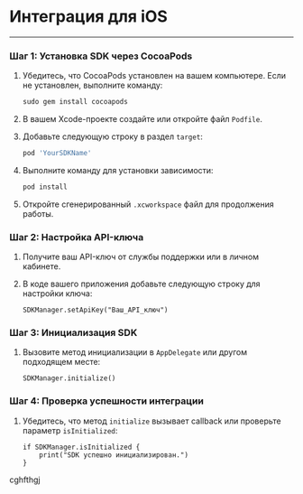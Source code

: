 # Интеграция для iOS

---

### Шаг 1: Установка SDK через CocoaPods

1. Убедитесь, что CocoaPods установлен на вашем компьютере. Если не установлен, выполните команду:
    
    ```ruby
    sudo gem install cocoapods
    ```
    
2. В вашем Xcode-проекте создайте или откройте файл `Podfile`.
3. Добавьте следующую строку в раздел `target`:
    
    ```ruby
    pod 'YourSDKName'
    ```
    
4. Выполните команду для установки зависимости:
    
    ```ruby
    pod install
    ```
    
5. Откройте сгенерированный `.xcworkspace` файл для продолжения работы.

### Шаг 2: Настройка API-ключа

1. Получите ваш API-ключ от службы поддержки или в личном кабинете.
2. В коде вашего приложения добавьте следующую строку для настройки ключа:
    
    ```
    SDKManager.setApiKey("Ваш_API_ключ")
    ```
    

### Шаг 3: Инициализация SDK

1. Вызовите метод инициализации в `AppDelegate` или другом подходящем месте:
    
    ```
    SDKManager.initialize()
    ```
    

### Шаг 4: Проверка успешности интеграции

1. Убедитесь, что метод `initialize` вызывает callback или проверьте параметр `isInitialized`:
    
    ```
    if SDKManager.isInitialized {
        print("SDK успешно инициализирован.")
    }
    ```
    

cghfthgj